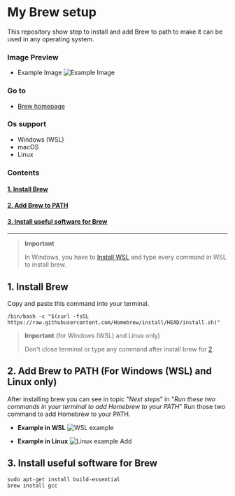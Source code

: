 # **My Brew setup**
This repository show step to install and add Brew to path to make it can be used in any operating system.

### **Image Preview**
- Example Image
![Example Image](https://github.com/chinhchin/Brew-setup/blob/0.0.b.0/readme-assets/Image%20Preview.png)

### **Go to**
- [Brew homepage](https://brew.sh)

### **Os support**
- Windows (WSL)
- macOS
- Linux

### **Contents**
#### [1. Install Brew](https://github.com/chinhchin/Brew-setup/blob/0.0.b.0/readme.md#1-install-brew)
#### [2. Add Brew to PATH](https://github.com/chinhchin/Brew-setup/blob/0.0.b.0/readme.md#2-add-brew-to-path-for-windows-wsl-and-linux-only)
#### [3. Install useful software for Brew](https://github.com/chinhchin/Brew-setup/blob/0.0.b.0/readme.md#3-install-useful-software-for-brew)

---

> **Important**
>
> In Windows, you have to [Install WSL](https://github.com/chinhchin/WSL-setup.git) and type every command in WSL to install brew.

## **1. Install Brew**
Copy and paste this command into your terminal.
```
/bin/bash -c "$(curl -fsSL https://raw.githubusercontent.com/Homebrew/install/HEAD/install.sh)"
```

> **Important** (for Windows (WSL) and Linux only)
>
> Don't close terminal or type any command after install brew for [2](https://github.com/chinhchin/Brew-setup/blob/0.0.b.0/readme.md#2-add-brew-to-path-for-windows-wsl-and-linux-only).

## **2. Add Brew to PATH** (For Windows (WSL) and Linux only)
After installing brew you can see in topic "*Next steps*" in "*Run these two commands in your terminal to add Homebrew to your PATH*"
Run those two command to add Homebrew to your PATH.

- **Example in WSL**
![WSL example](https://github.com/chinhchin/Brew-setup/blob/0.0.b.0/readme-assets/Add%20Brew%20to%20PATH/WSL%20example.png?raw=true)

- **Example in Linux**
![Linux example](https://github.com/chinhchin/Brew-setup/blob/0.0.b.0/readme-assets/Add%20Brew%20to%20PATH/Linux%20example.png?raw=true)
Add 

## **3. Install useful software for Brew**
```
sudo apt-get install build-essential
brew install gcc
```
